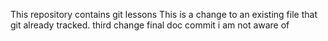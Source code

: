 This repository contains git lessons
This is a change to an existing file that git already tracked.
third change
final doc
commit i am not aware of